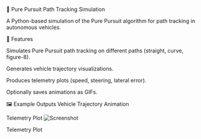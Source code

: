 🚗 Pure Pursuit Path Tracking Simulation

A Python-based simulation of the Pure Pursuit algorithm for path tracking in autonomous vehicles.

📌 Features

Simulates Pure Pursuit path tracking on different paths (straight, curve, figure-8).

Generates vehicle trajectory visualizations.

Produces telemetry plots (speed, steering, lateral error).

Optionally saves animations as GIFs.

🖼 Example Outputs
Vehicle Trajectory Animation

Telemetry Plot
![Screenshot](https://github.com/user-attachments/assets/575b9827-c145-4818-a3ab-0cfe96b7c186)




Telemetry Plot



